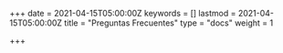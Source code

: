 +++
date = 2021-04-15T05:00:00Z
keywords = []
lastmod = 2021-04-15T05:00:00Z
title = "Preguntas Frecuentes"
type = "docs"
weight = 1

+++
